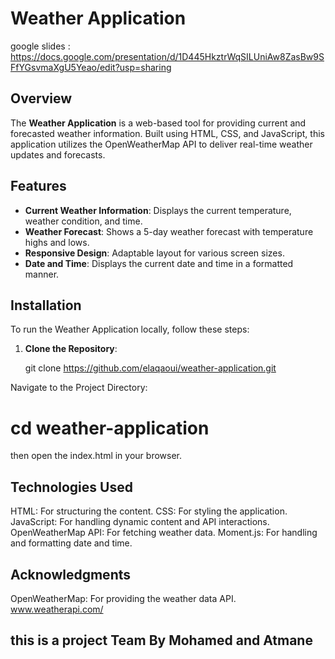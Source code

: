# Weather Application
google slides :  https://docs.google.com/presentation/d/1D445HkztrWqSILUniAw8ZasBw9SFfYGsvmaXgU5Yeao/edit?usp=sharing

## Overview

The **Weather Application** is a web-based tool for providing current and forecasted weather information. Built using HTML, CSS, and JavaScript, this application utilizes the OpenWeatherMap API to deliver real-time weather updates and forecasts.

## Features

- **Current Weather Information**: Displays the current temperature, weather condition, and time.
- **Weather Forecast**: Shows a 5-day weather forecast with temperature highs and lows.
- **Responsive Design**: Adaptable layout for various screen sizes.
- **Date and Time**: Displays the current date and time in a formatted manner.

## Installation

To run the Weather Application locally, follow these steps:

1. **Clone the Repository**:

   git clone https://github.com/elaqaoui/weather-application.git

Navigate to the Project Directory: 
# cd weather-application
then open the index.html in your browser.

## Technologies Used
HTML: For structuring the content.
CSS: For styling the application.
JavaScript: For handling dynamic content and API interactions.
OpenWeatherMap API: For fetching weather data.
Moment.js: For handling and formatting date and time.

## Acknowledgments
OpenWeatherMap: For providing the weather data API. www.weatherapi.com/
## this is a project Team By Mohamed and Atmane